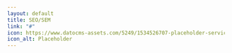 ```yaml
---
layout: default
title: SEO/SEM
link: "#"
icon: https://www.datocms-assets.com/5249/1534526707-placeholder-services.png
icon_alt: Placeholder
---
```


